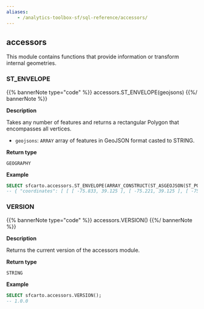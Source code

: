 ```yaml
---
aliases:
    - /analytics-toolbox-sf/sql-reference/accessors/
---
```

## accessors

<div class="badges"><div class="core"></div></div>

This module contains functions that provide information or transform internal geometries.

### ST_ENVELOPE

{{% bannerNote type="code" %}}
accessors.ST_ENVELOPE(geojsons)
{{%/ bannerNote %}}

**Description**

Takes any number of features and returns a rectangular Polygon that encompasses all vertices.

* `geojsons`: `ARRAY` array of features in GeoJSON format casted to STRING.

**Return type**

`GEOGRAPHY`

**Example**

``` sql
SELECT sfcarto.accessors.ST_ENVELOPE(ARRAY_CONSTRUCT(ST_ASGEOJSON(ST_POINT(-75.833, 39.284))::STRING, ST_ASGEOJSON(ST_POINT(-75.6, 39.984))::STRING, ST_ASGEOJSON(ST_POINT(-75.221, 39.125))::STRING));
-- { "coordinates": [ [ [ -75.833, 39.125 ], [ -75.221, 39.125 ], [ -75.221, 39.984 ], ...
```

### VERSION

{{% bannerNote type="code" %}}
accessors.VERSION()
{{%/ bannerNote %}}

**Description**

Returns the current version of the accessors module.

**Return type**

`STRING`

**Example**

```sql
SELECT sfcarto.accessors.VERSION();
-- 1.0.0
```